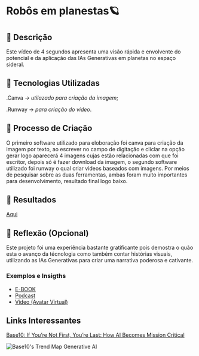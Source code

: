 # Robôs em planestas​🪐​

## 📒 Descrição
Este vídeo de 4 segundos apresenta uma visão rápida e envolvente do potencial e da aplicação das IAs Generativas em planetas no espaço sideral.


## 🤖 Tecnologias Utilizadas
.Canva -> *utilazado para criação da imagem*;

.Runway -> *para criação do video*.

## 🧐 Processo de Criação
O primeiro software utilizado para eloboração foi canva para criação da imagem por texto, ao escrever no campo de digitação e cliclar na opção gerar logo aparecerá 4 imagens cujas estão relacionadas com que foi escritor, depois só é fazer download da imagem, o segundo software utilizado foi runway o qual criar videos baseados com imagens. 
Por meios de pesquisar sobre as duas ferramentas, ambas foram muito importantes para desenvolvimento, resultado final logo baixo.

## 🚀 Resultados

[Aqui](https://github.com/user-attachments/assets/28c5699c-ff3c-494f-8b5d-fc4af9872cea)


## 💭 Reflexão (Opcional)
Este projeto foi uma experiência bastante gratificante pois demostra o quão esta o avanço da técnologia como também contar histórias visuais, utilizando as IAs Generativas para criar uma narrativa poderosa e cativante.

### Exemplos e Insigths

- [E-BOOK](/exemplos/E-BOOK.md)
- [Podcast](/exemplos/PODCAST.md)
- [Vídeo (Avatar Virtual)](/exemplos/VIDEO.md)

## Links Interessantes

[Base10: If You’re Not First, You’re Last: How AI Becomes Mission Critical](https://base10.vc/post/generative-ai-mission-critical/)

![Base10's Trend Map Generative AI](https://github.com/digitalinnovationone/lab-natty-or-not/assets/730492/f4df26e8-f8f7-4419-8252-c69d73ea930c)
